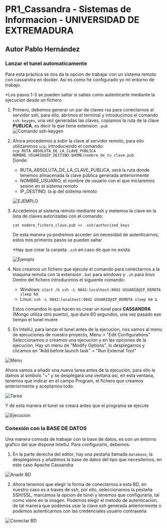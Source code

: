 # PR1_Cassandra - Sistemas de Informacion - UNIVERSIDAD DE EXTREMADURA
## Autor Pablo Hernández

### Lanzar el tunel automaticamente

Para esta práctica se nos da la opcion de trabajar con un sistema remoto con cassandra en docker. Así es como he configurado yo mi entorno de trabajo.

*Los pasos 1-3 se pueden saltar si sabes como autenticarte mediante la ejecucion desde un fichero 

1. Primero, debemos generar un par de claves rsa para conectarnos al servidor ssh, para ello, abrimos el terminal y introducimos el comando ``ssh-keygen``,
una vez generadas las claves, copiamos la ruta de la clave **PUBLICA**, es decir la que tiene extension ``.pub`` <br>
![Comando ssh-keygen](https://i.imgur.com/Dil2xq6.png)

2. Ahora procedemos a subir la clave al servidor remoto, para ello utilizaremos ``scp``, introduciendo el comando:<br>
``scp RUTA_ABSOLUTA_DE_LA_CLAVE_PUBLICA NOMBRE_USUARIO@IP_DESTINO:$HOME/nombre_de_tu_clave.pub``<br>
  Donde:
    - RUTA_ABSOLUTA_DE_LA_CLAVE_PUBLICA, será la ruta donde tenemos almacenada la clave pública generada anteriormente
    - NOMBRE_USUARIO, el nombre de usuario con el que iniciaremos sesion en el sistema remoto
    - IP_DESTINO, la ip del sistema remoto
    
    ![EJEMPLO](https://i.imgur.com/CztUT6g.png)
    
3. Accedemos al sistema remoto mediante ssh y metemos la clave en la lista de claves autorizadas con el comando:

    ``cat nombre_fichero_clave.pub >> .ssh/authorized_keys``

    De esta manera ya podremos acceder sin necesidad de autenticarnos, estos tres primeros pasos se pueden saltar 

    *Hay que crear la carpeta *``.ssh``* en caso de que no exista

    ![Ejemplo](https://i.imgur.com/fTB1uNn.png)
    
4. Nos creamos un fichero que ejecute el comando para conectarnos a la maquina remota con la extension ``.bat`` para windows y ``.sh`` para linux
    Dentro del fichero introducimos el siguiente comando:
    - Windows:
       ``start /b ssh -L 9042:localhost:9042 USUARIO@IP_REMOTA sleep 60``
    - Linux:
      ``ssh -L 9042:localhost:9042 USUARIO@IP_REMOTA sleep 60 &``
      
    Estos comandos lo que hacen es crear un túnel para **CASSANDRA** (Mongo utiliza otro puerto), que dure 60 segundos, una vez pasado ese tiempo el tunel muere
    
5. En IntelliJ, para lanzar el tunel antes de la ejecucion, nos vamos al menu de ejecuciones de nuestro proyecto, 
Menu > "Edit Configurations"
Seleccionamos o creamos una ejecucion y en las opciones de la ejecucion, Hay un menu de "Modify Options", lo desplegamos y clicamos en "Add before launch task" > "Run External Tool"

![Menu](https://i.imgur.com/N9YZuca.png)    

  Ahora vamos a añadir una nueva tarea antes de la ejecución, para ello le damos al simbolo "+" y se desplegará una ventana así, en esta ventana, 
tenemos que indicar en el campo Program, el fichero que creamos anteriormente y aceptamos todo.

![Tarea](https://i.imgur.com/PmMhNpo.png)

  Y de esta manera el tunel se creará antes que el programa se ejecute
  
![Ejecucion](https://i.imgur.com/yUUizZC.png)

### Conexión con la BASE DE DATOS

Una manera comoda de trabajar con la base de datos, es con un entorno grafico del que dispone IntelliJ. Para configurarlo, debemos:

  1. En la parte derecha del editor, hay una pestaña llamada ``database``, la desplegamos y añadimos la base de datos del tipo que necesitemos, en este caso Apache Cassandra
  
  ![Anadir BD](https://i.imgur.com/TxWAO1s.png)
  
  2. Ahora tenemos que elegir la forma de conectarnos a esta BD, en nuestro caso es a traves de ssh, por ello, seleccionamos la pestaña SSH/SSL, marcamos la opcion de túnel y tenemos que configurarla, tal como viene en la imagen. Podemos elegir el metodo de autenticacion,
de tal manera que podemos usar la clave ssh generada anteriormente o podemos autenticarnos con las credenciales usuario contraseña

  ![Conectar BD](https://i.imgur.com/OVS31uI.png)
  


